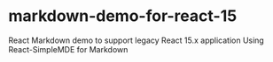 # markdown-demo-for-react-15

React Markdown demo to support legacy React 15.x application
Using React-SimpleMDE for Markdown
